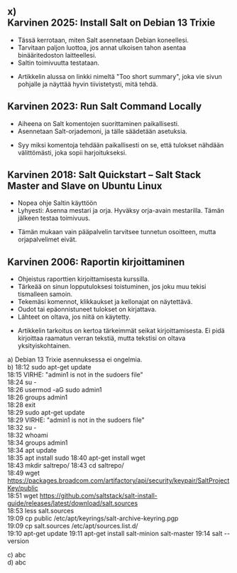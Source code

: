 x)  
Karvinen 2025: Install Salt on Debian 13 Trixie  
-
- Tässä kerrotaan, miten Salt asennetaan Debian koneellesi.
- Tarvitaan paljon luottoa, jos annat ulkoisen tahon asentaa binääritedoston laitteellesi.
- Saltin toimivuutta testataan.
+ Artikkelin alussa on linkki nimeltä "Too short summary", joka vie sivun pohjalle ja näyttää hyvin tiivistetysti, mitä tehdä.

Karvinen 2023: Run Salt Command Locally  
-
- Aiheena on Salt komentojen suorittaminen paikallisesti.
- Asennetaan Salt-orjademoni, ja tälle säädetään asetuksia.
+ Syy miksi komentoja tehdään paikallisesti on se, että tulokset nähdään välittömästi, joka sopii harjoitukseksi.

Karvinen 2018: Salt Quickstart – Salt Stack Master and Slave on Ubuntu Linux  
-
- Nopea ohje Saltin käyttöön
- Lyhyesti: Asenna mestari ja orja. Hyväksy orja-avain mestarilla. Tämän jälkeen testaa toimivuus.
+ Tämän mukaan vain pääpalvelin tarvitsee tunnetun osoitteen, mutta orjapalvelimet eivät.

Karvinen 2006: Raportin kirjoittaminen  
-
- Ohjeistus raporttien kirjoittamisesta kurssilla.
- Tärkeää on sinun lopputuloksesi toistuminen, jos joku muu tekisi tismalleen samoin.
- Tekemäsi komennot, klikkaukset ja kellonajat on näytettävä.
- Oudot tai epäonnistuneet tulokset on kirjattava.
- Lähteet on oltava, jos niitä on käytetty.
+ Artikkelin tarkoitus on kertoa tärkeimmät seikat kirjoittamisesta. Ei pidä kirjoittaa raamatun verran tekstiä, mutta tekstisi on oltava yksityiskohtainen.

a) Debian 13 Trixie asennuksessa ei ongelmia.  
b) 18:12 sudo apt-get update  
18:15 VIRHE: "admin1 is not in the sudoers file"  
18:24 su -  
18:26 usermod -aG sudo admin1  
18:26 groups admin1  
18:28 exit  
18:29 sudo apt-get update  
18:29 VIRHE: "admin1 is not in the sudoers file"  
18:32 su -  
18:32 whoami  
18:34 groups admin1  
18:34 apt update  
18:35 apt install sudo
18:40 apt-get install wget  
18:43 mkdir saltrepo/ 
18:43 cd saltrepo/  
18:49 wget https://packages.broadcom.com/artifactory/api/security/keypair/SaltProjectKey/public  
18:51 wget https://github.com/saltstack/salt-install-guide/releases/latest/download/salt.sources  
18:53 less salt.sources  
19:09 cp public /etc/apt/keyrings/salt-archive-keyring.pgp  
19:09 cp salt.sources /etc/apt/sources.list.d/  
19:10 apt-get update
19:11 apt-get install salt-minion salt-master
19:14 salt --version  

c) abc  
d) abc  
